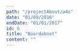 ```yaml
---
path: "/projectAbout/a4s"
date: "01/09/2016"
endDate: "01/01/2017"
id: 6
title: "Boardaboat"
content: ""
---
```


